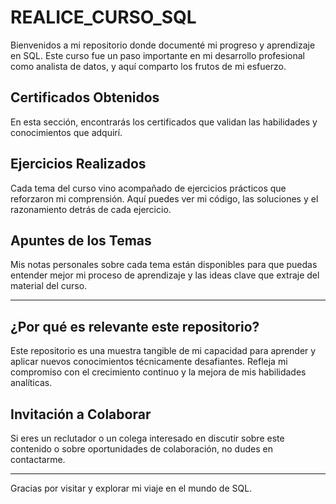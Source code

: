 # REALICE_CURSO_SQL

Bienvenidos a mi repositorio donde documenté mi progreso y aprendizaje en SQL. Este curso fue un paso importante en mi desarrollo profesional como analista de datos, y aquí comparto los frutos de mi esfuerzo.

## Certificados Obtenidos

En esta sección, encontrarás los certificados que validan las habilidades y conocimientos que adquirí.

## Ejercicios Realizados

Cada tema del curso vino acompañado de ejercicios prácticos que reforzaron mi comprensión. Aquí puedes ver mi código, las soluciones y el razonamiento detrás de cada ejercicio.

## Apuntes de los Temas

Mis notas personales sobre cada tema están disponibles para que puedas entender mejor mi proceso de aprendizaje y las ideas clave que extraje del material del curso.

---

## ¿Por qué es relevante este repositorio?

Este repositorio es una muestra tangible de mi capacidad para aprender y aplicar nuevos conocimientos técnicamente desafiantes. Refleja mi compromiso con el crecimiento continuo y la mejora de mis habilidades analíticas.

## Invitación a Colaborar

Si eres un reclutador o un colega interesado en discutir sobre este contenido o sobre oportunidades de colaboración, no dudes en contactarme.

---

Gracias por visitar y explorar mi viaje en el mundo de SQL.
